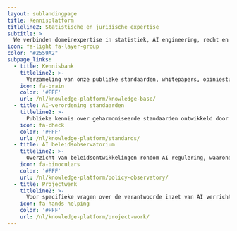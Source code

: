 ```yaml
---
layout: sublandingpage
title: Kennisplatform
titleline2: Statistische en juridische expertise
subtitle: >
  We verbinden domeinexpertise in statistiek, AI engineering, recht en ethiek om publieke kennis over verantwoorde AI op te bouwen. We jagen de verspreiding van kennis tussen beleidsmakers, bedrijfsleven en onderzoek aan. Voor belangrijke thema's ontwikkelen we domeinkennis middels white papers en publieke standaarden.
icon: fa-light fa-layer-group
color: "#2559A2"
subpage_links:
  - title: Kennisbank
    titleline2: >-
      Verzameling van onze publieke standaarden, whitepapers, opiniestukken, lezenswaardige artikelen en meer, inclusief zoekfunctionaliteiten
    icon: fa-brain
    color: '#FFF'
    url: /nl/knowledge-platform/knowledge-base/
  - title: AI-verordening standaarden
    titleline2: >-
      Publieke kennis over geharmoniseerde standaarden ontwikkeld door CEN-CENELEC voor naleving van de AI-verordening
    icon: fa-check
    color: '#FFF'
    url: /nl/knowledge-platform/standards/
  - title: AI beleidsobservatorium
    titleline2: >-
      Overzicht van beleidsontwikkelingen rondom AI regulering, waaronder de AI-verordening, AVG, DSA, nationaal bestuursrecht etc.
    icon: fa-binoculars
    color: '#FFF'
    url: /nl/knowledge-platform/policy-observatory/
  - title: Projectwerk
    titleline2: >-
      Voor specifieke vragen over de verantwoorde inzet van AI verricht Algorithm Audit not-for-profit projectwerk voor publieke en private sector organisaties
    icon: fa-hands-helping
    color: '#FFF'
    url: /nl/knowledge-platform/project-work/
---
```

